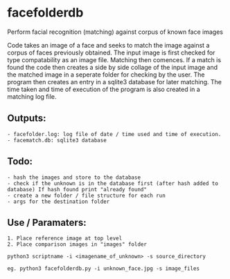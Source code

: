 # facefolderdb

Perform facial recognition (matching) against corpus of known face images

Code takes an image of a face and seeks to match the image against a corpus
of faces previously obtained. The input image is first checked for type
compatability as an image file.  Matching then comences. If a match is found
the code then creates a side by side collage of the input image and the
matched image in a seperate folder for checking by the user. The program then creates an entry
in a sqlite3 database for later matching.  The time taken and time of execution
of the program is also created in a matching log file.



## Outputs: 
    - facefolder.log: log file of date / time used and time of execution. 
    - facematch.db: sqlite3 database 


## Todo:   
    - hash the images and store to the database 
    - check if the unknown is in the database first (after hash added to database) If hash found print "already found"
    - create a new folder / file structure for each run 
    - args for the destination folder 


## Use / Paramaters:
    1. Place reference image at top level
    2. Place comparison images in "images" folder  
    
    python3 scriptname -i <imagename_of_unknown> -s source_directory
    
    eg. python3 facefolderdb.py -i unknown_face.jpg -s image_files
